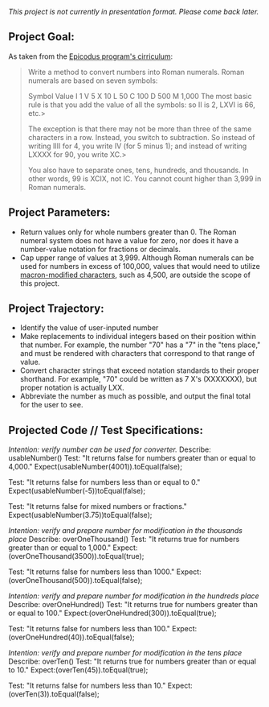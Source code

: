 _This project is not currently in presentation format. Please come back later._

## Project Goal:

As taken from the [Epicodus program's cirriculum](https://www.learnhowtoprogram.com/introduction-to-programming/arrays-and-looping/practice-roman-numerals):

> Write a method to convert numbers into Roman numerals. Roman numerals are based on seven symbols:
> 
> Symbol  Value
> I       1
> V       5
> X       10
> L       50
> C       100
> D       500
> M       1,000
  > The most basic rule is that you add the value of all the symbols: so II is 2, LXVI is 66, etc.> 
  > 
  > The exception is that there may not be more than three of the same characters in a row. Instead, you switch to subtraction. So instead of writing IIII for 4, you write IV (for 5 minus 1); and instead of writing LXXXX for 90, you write XC.> 
  > 
  > You also have to separate ones, tens, hundreds, and thousands. In other words, 99 is XCIX, not IC. You cannot count higher than 3,999 in Roman numerals.

  ## Project Parameters:
  - Return values only for whole numbers greater than 0. The Roman numeral system does not have a value for zero, nor does it have a number-value notation for fractions or decimals.
  - Cap upper range of values at 3,999. Although Roman numerals can be used for numbers in excess of 100,000, values that would need to utilize [macron-modified characters](https://en.wiktionary.org/wiki/macron#Noun), such as 4,500, are outside the scope of this project.

  ## Project Trajectory:
  - Identify the value of user-inputed number
  - Make replacements to individual integers based on their position within that number. For example, the number "70" has a "7" in the "tens place," and must be rendered with characters that correspond to that range of value.
  - Convert character strings that exceed notation standards to their proper shorthand. For example, "70" could be written as 7 X's (XXXXXXX), but proper notation is actually LXX.
  - Abbreviate the number as much as possible, and output the final total for the user to see.

  ## Projected Code // Test Specifications:

  _Intention: verify number can be used for converter._
  Describe: usableNumber()
  Test: "It returns false for numbers greater than or equal to 4,000."
  Expect(usableNumber(4001)).toEqual(false);

  Test: "It returns false for numbers less than or equal to 0."
  Expect(usableNumber(-5))toEqual(false);

  Test: "It returns false for mixed numbers or fractions."
  Expect(usableNumber(3.75))toEqual(false);

_Intention: verify and prepare number for modification in the thousands place_
  Describe: overOneThousand()
  Test: "It returns true for numbers greater than or equal to 1,000."
  Expect:(overOneThousand(3500)).toEqual(true);

  Test: "It returns false for numbers less than 1000."
  Expect:(overOneThousand(500)).toEqual(false);

_Intention: verify and prepare number for modification in the hundreds place_
  Describe: overOneHundred()
  Test: "It returns true for numbers greater than or equal to 100."
  Expect:(overOneHundred(300)).toEqual(true);

  Test: "It returns false for numbers less than 100."
  Expect:(overOneHundred(40)).toEqual(false);

_Intention: verify and prepare number for modification in the tens place_
  Describe: overTen()
  Test: "It returns true for numbers greater than or equal to 10."
  Expect:(overTen(45)).toEqual(true);

  Test: "It returns false for numbers less than 10."
  Expect:(overTen(3)).toEqual(false);


